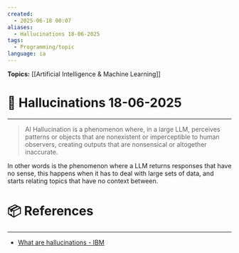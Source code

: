```yaml
---
created:
  - 2025-06-18 00:07
aliases:
  - Hallucinations 18-06-2025
tags:
  - Programming/topic
language: ia
---
```


**Topics:** [[Artificial Intelligence & Machine Learning]]

# 📃 Hallucinations 18-06-2025

---
> AI Hallucination is a phenomenon where, in a large LLM, perceives patterns or objects that are nonexistent or imperceptible to human observers, creating outputs that are nonsensical or altogether inaccurate.

In other words is the phenomenon where a LLM returns responses that have no sense, this happens when it has to deal with large sets of data, and starts relating topics that have no context between.

# 📦 References

---

- [What are hallucinations - IBM](https://www.ibm.com/think/topics/ai-hallucinations)